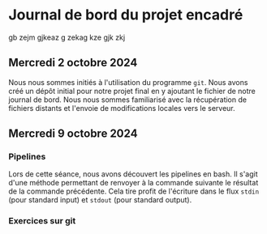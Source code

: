# Journal de bord du projet encadré

gb zejm gjkeaz g zekag kze gjk zkj

## Mercredi 2 octobre 2024

Nous nous sommes initiés à l'utilisation du programme `git`. Nous avons créé un dépôt initial pour notre projet final en y ajoutant le fichier de notre journal de bord. Nous nous sommes familiarisé avec la récupération de fichiers distants et l'envoie de modifications locales vers le serveur.

## Mercredi 9 octobre 2024

### Pipelines

Lors de cette séance, nous avons découvert les pipelines en bash. Il s'agit d'une méthode permettant de renvoyer à la commande suivante le résultat de la commande précédente. Cela tire profit de l'écriture dans le flux `stdin` (pour standard input) et `stdout` (pour standard output).

### Exercices sur git

